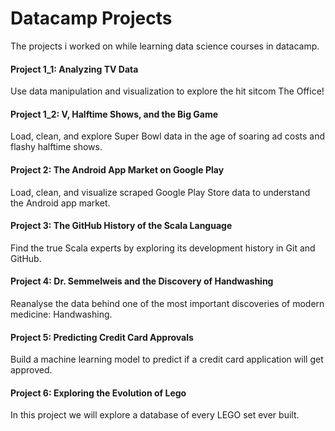 # Datacamp Projects
The projects i worked on while learning data science courses in datacamp.

#### Project 1_1: Analyzing TV Data

Use data manipulation and visualization to explore the hit sitcom The Office!

#### Project 1_2: V, Halftime Shows, and the Big Game

Load, clean, and explore Super Bowl data in the age of soaring ad costs and flashy halftime shows.

#### Project 2: The Android App Market on Google Play

Load, clean, and visualize scraped Google Play Store data to understand the Android app market.

#### Project 3: The GitHub History of the Scala Language

Find the true Scala experts by exploring its development history in Git and GitHub.

#### Project 4: Dr. Semmelweis and the Discovery of Handwashing

Reanalyse the data behind one of the most important discoveries of modern medicine: Handwashing.

#### Project 5: Predicting Credit Card Approvals

Build a machine learning model to predict if a credit card application will get approved.

#### Project 6: Exploring the Evolution of Lego

In this project we will explore a database of every LEGO set ever built.
